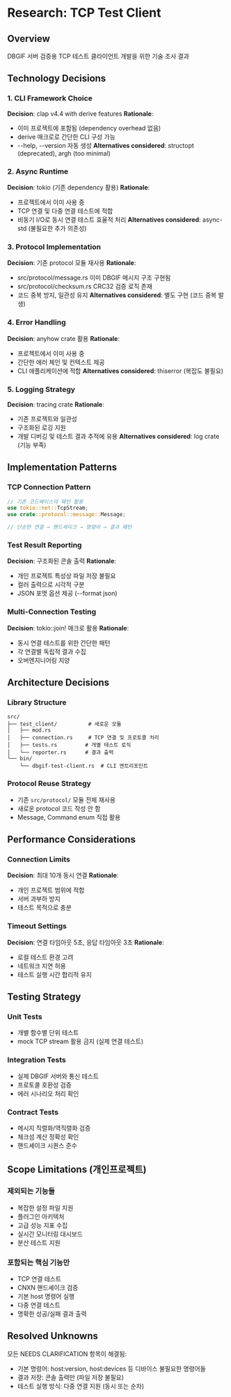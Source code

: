 # Research: TCP Test Client

## Overview
DBGIF 서버 검증용 TCP 테스트 클라이언트 개발을 위한 기술 조사 결과

## Technology Decisions

### 1. CLI Framework Choice
**Decision**: clap v4.4 with derive features
**Rationale**:
- 이미 프로젝트에 포함됨 (dependency overhead 없음)
- derive 매크로로 간단한 CLI 구성 가능
- --help, --version 자동 생성
**Alternatives considered**: structopt (deprecated), argh (too minimal)

### 2. Async Runtime
**Decision**: tokio (기존 dependency 활용)
**Rationale**:
- 프로젝트에서 이미 사용 중
- TCP 연결 및 다중 연결 테스트에 적합
- 비동기 I/O로 동시 연결 테스트 효율적 처리
**Alternatives considered**: async-std (불필요한 추가 의존성)

### 3. Protocol Implementation
**Decision**: 기존 protocol 모듈 재사용
**Rationale**:
- src/protocol/message.rs 이미 DBGIF 메시지 구조 구현됨
- src/protocol/checksum.rs CRC32 검증 로직 존재
- 코드 중복 방지, 일관성 유지
**Alternatives considered**: 별도 구현 (코드 중복 발생)

### 4. Error Handling
**Decision**: anyhow crate 활용
**Rationale**:
- 프로젝트에서 이미 사용 중
- 간단한 에러 체인 및 컨텍스트 제공
- CLI 애플리케이션에 적합
**Alternatives considered**: thiserror (복잡도 불필요)

### 5. Logging Strategy
**Decision**: tracing crate
**Rationale**:
- 기존 프로젝트와 일관성
- 구조화된 로깅 지원
- 개발 디버깅 및 테스트 결과 추적에 유용
**Alternatives considered**: log crate (기능 부족)

## Implementation Patterns

### TCP Connection Pattern
```rust
// 기존 코드베이스의 패턴 활용
use tokio::net::TcpStream;
use crate::protocol::message::Message;

// 단순한 연결 → 핸드셰이크 → 명령어 → 결과 패턴
```

### Test Result Reporting
**Decision**: 구조화된 콘솔 출력
**Rationale**:
- 개인 프로젝트 특성상 파일 저장 불필요
- 컬러 출력으로 시각적 구분
- JSON 포맷 옵션 제공 (--format json)

### Multi-Connection Testing
**Decision**: tokio::join! 매크로 활용
**Rationale**:
- 동시 연결 테스트를 위한 간단한 패턴
- 각 연결별 독립적 결과 수집
- 오버엔지니어링 지양

## Architecture Decisions

### Library Structure
```
src/
├── test_client/          # 새로운 모듈
│   ├── mod.rs
│   ├── connection.rs     # TCP 연결 및 프로토콜 처리
│   ├── tests.rs         # 개별 테스트 로직
│   └── reporter.rs      # 결과 출력
└── bin/
    └── dbgif-test-client.rs  # CLI 엔트리포인트
```

### Protocol Reuse Strategy
- 기존 `src/protocol/` 모듈 전체 재사용
- 새로운 protocol 코드 작성 안 함
- Message, Command enum 직접 활용

## Performance Considerations

### Connection Limits
**Decision**: 최대 10개 동시 연결
**Rationale**:
- 개인 프로젝트 범위에 적합
- 서버 과부하 방지
- 테스트 목적으로 충분

### Timeout Settings
**Decision**: 연결 타임아웃 5초, 응답 타임아웃 3초
**Rationale**:
- 로컬 테스트 환경 고려
- 네트워크 지연 허용
- 테스트 실행 시간 합리적 유지

## Testing Strategy

### Unit Tests
- 개별 함수별 단위 테스트
- mock TCP stream 활용 금지 (실제 연결 테스트)

### Integration Tests
- 실제 DBGIF 서버와 통신 테스트
- 프로토콜 호환성 검증
- 에러 시나리오 처리 확인

### Contract Tests
- 메시지 직렬화/역직렬화 검증
- 체크섬 계산 정확성 확인
- 핸드셰이크 시퀀스 준수

## Scope Limitations (개인프로젝트)

### 제외되는 기능들
- 복잡한 설정 파일 지원
- 플러그인 아키텍처
- 고급 성능 지표 수집
- 실시간 모니터링 대시보드
- 분산 테스트 지원

### 포함되는 핵심 기능만
- TCP 연결 테스트
- CNXN 핸드셰이크 검증
- 기본 host 명령어 실행
- 다중 연결 테스트
- 명확한 성공/실패 결과 출력

## Resolved Unknowns
모든 NEEDS CLARIFICATION 항목이 해결됨:
- 기본 명령어: host:version, host:devices 등 디바이스 불필요한 명령어들
- 결과 저장: 콘솔 출력만 (파일 저장 불필요)
- 테스트 실행 방식: 다중 연결 지원 (동시 또는 순차)